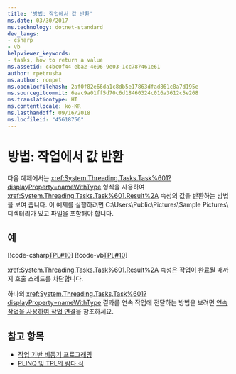 ```yaml
---
title: '방법: 작업에서 값 반환'
ms.date: 03/30/2017
ms.technology: dotnet-standard
dev_langs:
- csharp
- vb
helpviewer_keywords:
- tasks, how to return a value
ms.assetid: c4bc0f44-eba2-4e96-9e03-1cc787461e61
author: rpetrusha
ms.author: ronpet
ms.openlocfilehash: 2af0f82e66da1c8db5e17863dfad861c8a7d195e
ms.sourcegitcommit: 6eac9a01ff5d70c6d18460324c016a3612c5e268
ms.translationtype: HT
ms.contentlocale: ko-KR
ms.lasthandoff: 09/16/2018
ms.locfileid: "45618756"
---
```

# <a name="how-to-return-a-value-from-a-task"></a>방법: 작업에서 값 반환
다음 예제에서는 <xref:System.Threading.Tasks.Task%601?displayProperty=nameWithType> 형식을 사용하여 <xref:System.Threading.Tasks.Task%601.Result%2A> 속성의 값을 반환하는 방법을 보여 줍니다. 이 예제를 실행하려면 C:\Users\Public\Pictures\Sample Pictures\ 디렉터리가 있고 파일을 포함해야 합니다.  
  
## <a name="example"></a>예  
 [!code-csharp[TPL#10](../../../samples/snippets/csharp/VS_Snippets_Misc/tpl/cs/returnavalue10.cs#10)]
 [!code-vb[TPL#10](../../../samples/snippets/visualbasic/VS_Snippets_Misc/tpl/vb/10_returnavalue.vb#10)]  
  
 <xref:System.Threading.Tasks.Task%601.Result%2A> 속성은 작업이 완료될 때까지 호출 스레드를 차단합니다.  
  
 하나의 <xref:System.Threading.Tasks.Task%601?displayProperty=nameWithType> 결과를 연속 작업에 전달하는 방법을 보려면 [연속 작업을 사용하여 작업 연결](../../../docs/standard/parallel-programming/chaining-tasks-by-using-continuation-tasks.md)을 참조하세요.  
  
## <a name="see-also"></a>참고 항목

- [작업 기반 비동기 프로그래밍](../../../docs/standard/parallel-programming/task-based-asynchronous-programming.md)  
- [PLINQ 및 TPL의 람다 식](../../../docs/standard/parallel-programming/lambda-expressions-in-plinq-and-tpl.md)
